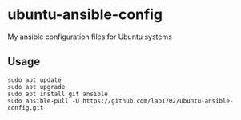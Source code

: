 # ubuntu-ansible-config

My ansible configuration files for Ubuntu systems

## Usage

    sudo apt update
    sudo apt upgrade
    sudo apt install git ansible
    sudo ansible-pull -U https://github.com/lab1702/ubuntu-ansible-config.git
